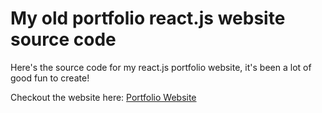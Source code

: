 # My old portfolio react.js website source code

Here's the source code for my react.js portfolio website, it's been a lot of good fun to create!

Checkout the website here: [Portfolio Website](https://kjager.org/)
